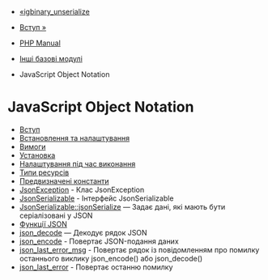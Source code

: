 - [«igbinary_unserialize](function.igbinary-unserialize.md)
- [Вступ »](intro.json.md)

- [PHP Manual](index.md)
- [Інші базові модулі](refs.basic.other.md)
- JavaScript Object Notation

# JavaScript Object Notation

- [Вступ](intro.json.md)
- [Встановлення та налаштування](json.setup.md)
- [Вимоги](json.requirements.md)
- [Установка](json.installation.md)
- [Налаштування під час виконання](json.configuration.md)
- [Типи ресурсів](json.resources.md)
- [Предвизначені константи](json.constants.md)
- [JsonException](class.jsonexception.md) - Клас JsonException
- [JsonSerializable](class.jsonserializable.md) - Інтерфейс
JsonSerializable
- [JsonSerializable::jsonSerialize](jsonserializable.jsonserialize.md)
— Задає дані, які мають бути серіалізовані у JSON
- [Функції JSON](ref.json.md)
- [json_decode](function.json-decode.md) — Декодує рядок
JSON
- [json_encode](function.json-encode.md) - Повертає
JSON-подання даних
- [json_last_error_msg](function.json-last-error-msg.md) -
Повертає рядок із повідомленням про помилку останнього виклику
json_encode() або json_decode()
- [json_last_error](function.json-last-error.md) - Повертає
останню помилку
